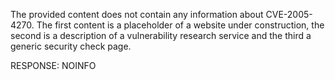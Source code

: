 The provided content does not contain any information about CVE-2005-4270.
The first content is a placeholder of a website under construction, the second is a description of a vulnerability research service and the third a generic security check page.

RESPONSE: NOINFO